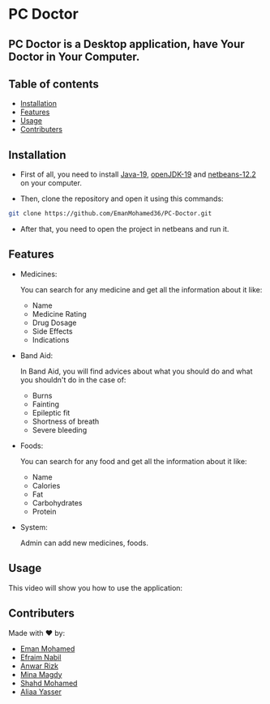 # PC Doctor

## PC Doctor is a Desktop application, have Your Doctor in Your Computer.

## Table of contents

- [Installation](#installation)
- [Features](#features)
- [Usage](#usage)
- [Contributers](#contributers)

## Installation

- First of all, you need to install [Java-19](https://www.oracle.com/java/technologies/javase-jdk15-downloads.html), [openJDK-19](https://jdk.java.net/15/) and [netbeans-12.2](https://netbeans.apache.org/download/nb122/nb122.html) on your computer.

- Then, clone the repository and open it using this commands:

```bash
git clone https://github.com/EmanMohamed36/PC-Doctor.git
```

- After that, you need to open the project in netbeans and run it.

## Features

- Medicines:
        
    You can search for any medicine and get all the information about it like:
    - Name
    - Medicine Rating
    - Drug Dosage
    - Side Effects
    - Indications

- Band Aid:
        
    In Band Aid, you will find advices about what you should do and what you shouldn't do in the case of:
    - Burns
    - Fainting
    - Epileptic fit
    - Shortness of breath
    - Severe bleeding

- Foods:
        
    You can search for any food and get all the information about it like:
    - Name
    - Calories
    - Fat
    - Carbohydrates
    - Protein

- System:
        
    Admin can add new medicines, foods.

## Usage

This video will show you how to use the application:



## Contributers

Made with ❤️ by:

- [Eman Mohamed](https://github.com/EmanMohamed36)
- [Efraim Nabil](https://github.com/efraimnabil)
- [Anwar Rizk](https://github.com/Anwar-Rizk)
- [Mina Magdy](https://github.com/MiinaMagdy)
- [Shahd Mohamed]()
- [Aliaa Yasser]()
